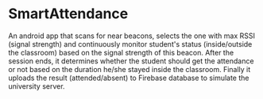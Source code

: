# SmartAttendance
An android app that scans for near beacons, selects the one with max RSSI (signal strength) and continuously monitor student's status (inside/outside the classroom) based on the signal strength of this beacon. After the session ends, it determines whether the student should get the attendance or not based on the duration he/she stayed inside the classroom. Finally it uploads the result (attended/absent) to Firebase database to simulate the university server.
